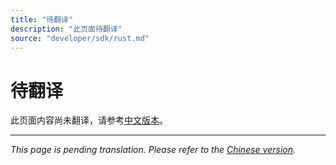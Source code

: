 ```yaml
---
title: "待翻译"
description: "此页面待翻译"
source: "developer/sdk/rust.md"
---
```


# 待翻译

此页面内容尚未翻译，请参考[中文版本](../../zh/developer/sdk/rust.md)。

---

*This page is pending translation. Please refer to the [Chinese version](../../zh/developer/sdk/rust.md).*
